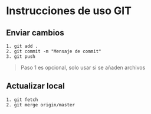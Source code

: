 # Instrucciones de uso GIT

## Enviar cambios
``` git
1. git add . 
2. git commit -m "Mensaje de commit"
3. git push
```
> Paso 1 es opcional, solo usar si se añaden archivos

## Actualizar local

``` git
1. git fetch
2. git merge origin/master
```
